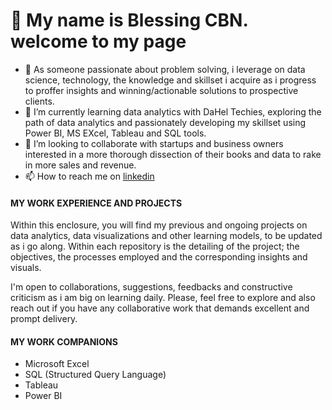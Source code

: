 # 👋 My name is Blessing CBN. welcome to my page
- 👀 As someone passionate about problem solving, i leverage on data science, technology, the knowledge and skillset i acquire as i progress to proffer insights and winning/actionable solutions to prospective clients.
- 🌱 I’m currently learning data analytics with DaHel Techies, exploring the path of data analytics and passionately developing my skillset using Power BI, MS EXcel, Tableau and SQL tools. 
- 💞️ I’m looking to collaborate with startups and business owners interested in a more thorough dissection of their books and data to rake in more sales and revenue.
- 📫 How to reach me on [linkedin](https://www.linkedin.com/in/cbn123)

#### MY WORK EXPERIENCE AND PROJECTS
Within this enclosure, you will find my previous and ongoing projects on data analytics, data visualizations and other learning models, to be updated as i go along. Within each repository is the detailing of the project; the objectives, the processes employed and the corresponding insights and visuals. 

I'm open to collaborations, suggestions, feedbacks and constructive criticism as i am big on learning daily. Please, feel free to explore and also reach out if you have any collaborative work that demands excellent and prompt delivery.


#### MY WORK COMPANIONS
- Microsoft Excel
- SQL (Structured Query Language)
- Tableau
- Power BI


<!---
BlessingCBN/BlessingCBN is a ✨ special ✨ repository because its `README.md` (this file) appears on your GitHub profile.
You can click the Preview link to take a look at your changes.
--->
